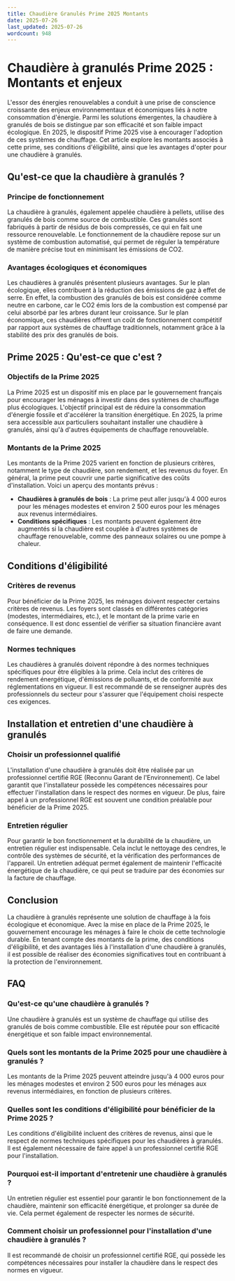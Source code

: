```yaml
---
title: Chaudière Granulés Prime 2025 Montants
date: 2025-07-26
last_updated: 2025-07-26
wordcount: 948
---
```


# Chaudière à granulés Prime 2025 : Montants et enjeux

L'essor des énergies renouvelables a conduit à une prise de conscience croissante des enjeux environnementaux et économiques liés à notre consommation d'énergie. Parmi les solutions émergentes, la chaudière à granulés de bois se distingue par son efficacité et son faible impact écologique. En 2025, le dispositif Prime 2025 vise à encourager l'adoption de ces systèmes de chauffage. Cet article explore les montants associés à cette prime, ses conditions d'éligibilité, ainsi que les avantages d'opter pour une chaudière à granulés.

## Qu'est-ce que la chaudière à granulés ?

### Principe de fonctionnement

La chaudière à granulés, également appelée chaudière à pellets, utilise des granulés de bois comme source de combustible. Ces granulés sont fabriqués à partir de résidus de bois compressés, ce qui en fait une ressource renouvelable. Le fonctionnement de la chaudière repose sur un système de combustion automatisé, qui permet de réguler la température de manière précise tout en minimisant les émissions de CO2.

### Avantages écologiques et économiques

Les chaudières à granulés présentent plusieurs avantages. Sur le plan écologique, elles contribuent à la réduction des émissions de gaz à effet de serre. En effet, la combustion des granulés de bois est considérée comme neutre en carbone, car le CO2 émis lors de la combustion est compensé par celui absorbé par les arbres durant leur croissance. Sur le plan économique, ces chaudières offrent un coût de fonctionnement compétitif par rapport aux systèmes de chauffage traditionnels, notamment grâce à la stabilité des prix des granulés de bois.

## Prime 2025 : Qu'est-ce que c'est ?

### Objectifs de la Prime 2025

La Prime 2025 est un dispositif mis en place par le gouvernement français pour encourager les ménages à investir dans des systèmes de chauffage plus écologiques. L'objectif principal est de réduire la consommation d'énergie fossile et d'accélérer la transition énergétique. En 2025, la prime sera accessible aux particuliers souhaitant installer une chaudière à granulés, ainsi qu'à d'autres équipements de chauffage renouvelable.

### Montants de la Prime 2025

Les montants de la Prime 2025 varient en fonction de plusieurs critères, notamment le type de chaudière, son rendement, et les revenus du foyer. En général, la prime peut couvrir une partie significative des coûts d'installation. Voici un aperçu des montants prévus :

- **Chaudières à granulés de bois** : La prime peut aller jusqu'à 4 000 euros pour les ménages modestes et environ 2 500 euros pour les ménages aux revenus intermédiaires.
- **Conditions spécifiques** : Les montants peuvent également être augmentés si la chaudière est couplée à d'autres systèmes de chauffage renouvelable, comme des panneaux solaires ou une pompe à chaleur.

## Conditions d'éligibilité

### Critères de revenus

Pour bénéficier de la Prime 2025, les ménages doivent respecter certains critères de revenus. Les foyers sont classés en différentes catégories (modestes, intermédiaires, etc.), et le montant de la prime varie en conséquence. Il est donc essentiel de vérifier sa situation financière avant de faire une demande.

### Normes techniques

Les chaudières à granulés doivent répondre à des normes techniques spécifiques pour être éligibles à la prime. Cela inclut des critères de rendement énergétique, d'émissions de polluants, et de conformité aux réglementations en vigueur. Il est recommandé de se renseigner auprès des professionnels du secteur pour s'assurer que l'équipement choisi respecte ces exigences.

## Installation et entretien d'une chaudière à granulés

### Choisir un professionnel qualifié

L'installation d'une chaudière à granulés doit être réalisée par un professionnel certifié RGE (Reconnu Garant de l'Environnement). Ce label garantit que l'installateur possède les compétences nécessaires pour effectuer l'installation dans le respect des normes en vigueur. De plus, faire appel à un professionnel RGE est souvent une condition préalable pour bénéficier de la Prime 2025.

### Entretien régulier

Pour garantir le bon fonctionnement et la durabilité de la chaudière, un entretien régulier est indispensable. Cela inclut le nettoyage des cendres, le contrôle des systèmes de sécurité, et la vérification des performances de l'appareil. Un entretien adéquat permet également de maintenir l'efficacité énergétique de la chaudière, ce qui peut se traduire par des économies sur la facture de chauffage.

## Conclusion

La chaudière à granulés représente une solution de chauffage à la fois écologique et économique. Avec la mise en place de la Prime 2025, le gouvernement encourage les ménages à faire le choix de cette technologie durable. En tenant compte des montants de la prime, des conditions d'éligibilité, et des avantages liés à l'installation d'une chaudière à granulés, il est possible de réaliser des économies significatives tout en contribuant à la protection de l'environnement.

## FAQ

### Qu'est-ce qu'une chaudière à granulés ?

Une chaudière à granulés est un système de chauffage qui utilise des granulés de bois comme combustible. Elle est réputée pour son efficacité énergétique et son faible impact environnemental.

### Quels sont les montants de la Prime 2025 pour une chaudière à granulés ?

Les montants de la Prime 2025 peuvent atteindre jusqu'à 4 000 euros pour les ménages modestes et environ 2 500 euros pour les ménages aux revenus intermédiaires, en fonction de plusieurs critères.

### Quelles sont les conditions d'éligibilité pour bénéficier de la Prime 2025 ?

Les conditions d'éligibilité incluent des critères de revenus, ainsi que le respect de normes techniques spécifiques pour les chaudières à granulés. Il est également nécessaire de faire appel à un professionnel certifié RGE pour l'installation.

### Pourquoi est-il important d'entretenir une chaudière à granulés ?

Un entretien régulier est essentiel pour garantir le bon fonctionnement de la chaudière, maintenir son efficacité énergétique, et prolonger sa durée de vie. Cela permet également de respecter les normes de sécurité.

### Comment choisir un professionnel pour l'installation d'une chaudière à granulés ?

Il est recommandé de choisir un professionnel certifié RGE, qui possède les compétences nécessaires pour installer la chaudière dans le respect des normes en vigueur.